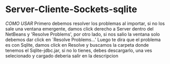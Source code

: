 # Server-Cliente-Sockets-sqlite
*COMO USAR*
Primero debemos resolver los problemas al importar, si no los sale una ventana emergente, damos click derecho a Server dentro del NetBeans y 'Resolve Problems', por otro lado, si nos salio la ventana solo debemos dar click en ´Resolve Problems...'
Luego te dira que el problema es con Sqlite, damos click en Resolve y buscamos la carpeta donde tenemos el Sqlite-jdbc.jar, si no lo tienes, debes descargarlo, una ves selecionado y cargado deberia salir en la descripcion 
